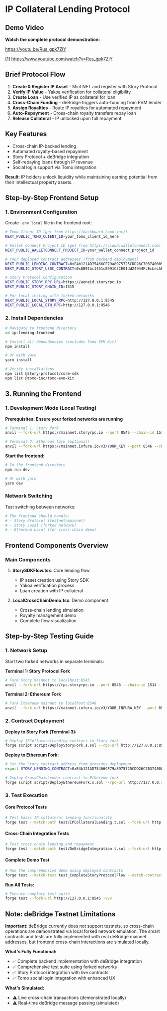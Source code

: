 # IP Collateral Lending Protocol

## Demo Video

**Watch the complete protocol demonstration:**

https://youtu.be/Rus_gpk7ZlY

[1] https://www.youtube.com/watch?v=Rus_gpk7ZlY

## Brief Protocol Flow

1. **Create & Register IP Asset** - Mint NFT and register with Story Protocol
2. **Verify IP Value** - Yakoa verification for collateral eligibility  
3. **Create Loan** - Use verified IP as collateral for loan
4. **Cross-Chain Funding** - deBridge triggers auto-funding from EVM lender
5. **Assign Royalties** - Route IP royalties for automated repayment
6. **Auto-Repayment** - Cross-chain royalty transfers repay loan
7. **Release Collateral** - IP unlocked upon full repayment

## Key Features
- Cross-chain IP-backed lending
- Automated royalty-based repayment  
- Story Protocol + deBridge integration
- Self-repaying loans through IP revenue
- Social login support via Tomo integration

**Result**: IP holders unlock liquidity while maintaining earning potential from their intellectual property assets.

## Step-by-Step Frontend Setup

### 1. Environment Configuration

Create `.env.local` file in the frontend root:
```bash
# Tomo Client ID (get from https://dashboard.tomo.inc/)
NEXT_PUBLIC_TOMO_CLIENT_ID=your_tomo_client_id_here

# Wallet Connect Project ID (get from https://cloud.walletconnect.com)
NEXT_PUBLIC_WALLETCONNECT_PROJECT_ID=your_wallet_connect_project_id

# Your deployed contract addresses (from backend deployment)
NEXT_PUBLIC_LENDING_CONTRACT=0xE4b121AD75466CF79a8975725CDD26C703740005
NEXT_PUBLIC_STORY_USDC_CONTRACT=0x8B91bc1451cE991C3CE01dd24944FcEcbecAEE36

# Story Protocol Configuration
NEXT_PUBLIC_STORY_RPC_URL=https://aeneid.storyrpc.io
NEXT_PUBLIC_STORY_CHAIN_ID=1315

# For local testing with forked networks
NEXT_PUBLIC_LOCAL_STORY_RPC=http://127.0.0.1:8545
NEXT_PUBLIC_LOCAL_ETH_RPC=http://127.0.0.1:8546
```

### 2. Install Dependencies

```bash
# Navigate to frontend directory
cd ip-lending-frontend

# Install all dependencies (includes Tomo EVM Kit)
npm install

# Or with yarn
yarn install

# Verify installations
npm list @story-protocol/core-sdk
npm list @tomo-inc/tomo-evm-kit
```

## 3. Running the Frontend

### 1. Development Mode (Local Testing)

**Prerequisites: Ensure your forked networks are running**
```bash
# Terminal 1: Story fork
anvil --fork-url https://mainnet.storyrpc.io --port 8545 --chain-id 1514 --balance 1000

# Terminal 2: Ethereum fork (optional)
anvil --fork-url https://mainnet.infura.io/v3/YOUR_KEY --port 8546 --chain-id 1 --balance 1000
```

**Start the frontend:**
```bash
# In the frontend directory
npm run dev

# Or with yarn
yarn dev
```

### Network Switching

Test switching between networks:
```bash
# The frontend should handle:
# - Story Protocol (testnet/mainnet)
# - Story Local (forked network)
# - Ethereum Local (for cross-chain demo)
```

## Frontend Components Overview

### Main Components

1. **StorySDKFlow.tsx**: Core lending flow
   - IP asset creation using Story SDK
   - Yakoa verification process
   - Loan creation with IP collateral

2. **LocalCrossChainDemo.tsx**: Demo component
   - Cross-chain lending simulation
   - Royalty management demo
   - Complete flow visualization


## Step-by-Step Testing Guide

### 1. Network Setup

Start two forked networks in separate terminals:

**Terminal 1: Story Protocol Fork**
```bash
# Fork Story mainnet to localhost:8545
anvil --fork-url https://rpc.storyrpc.io --port 8545 --chain-id 1514 --balance 1000 --accounts 10
```

**Terminal 2: Ethereum Fork**
```bash
# Fork Ethereum mainnet to localhost:8546
anvil --fork-url https://mainnet.infura.io/v3/YOUR_INFURA_KEY --port 8546 --chain-id 1 --balance 1000 --accounts 10
```

### 2. Contract Deployment

**Deploy to Story Fork (Terminal 3):**
```bash
# Deploy IPCollateralLending contract to Story fork
forge script script/DeployStoryFork.s.sol --rpc-url http://127.0.0.1:8545 --broadcast -vvv
```

**Deploy to Ethereum Fork:**
```bash
# Set the Story contract address from previous deployment
export STORY_LENDING_CONTRACT=0xE4b121AD75466CF79a8975725CDD26C703740005

# Deploy CrossChainLender contract to Ethereum fork
forge script script/DeployEthereumFork.s.sol --rpc-url http://127.0.0.1:8546 --broadcast -vvv
```

### 3. Test Execution

#### Core Protocol Tests
```bash
# Test basic IP collateral lending functionality
forge test --match-path test/IPCollateralLending.t.sol --fork-url http://127.0.0.1:8545 -vvv
```

#### Cross-Chain Integration Tests
```bash
# Test cross-chain lending and repayment
forge test --match-path test/DeBridgeIntegration.t.sol --fork-url http://127.0.0.1:8545 -vvv
```

#### Complete Demo Test
```bash
# Run the comprehensive demo using deployed contracts
forge test --match-test test_CompleteStoryProtocolFlow --match-contract LocalAnvilDemo --rpc-url http://127.0.0.1:8545 -vvv
```

**Run All Tests:**
```bash
# Execute complete test suite
forge test --fork-url http://127.0.0.1:8545 -vvv
```

## Note: deBridge Testnet Limitations

**Important**: deBridge currently does not support testnets, so cross-chain operations are demonstrated via local forked network emulation. The smart contracts and tests are fully implemented with real deBridge mainnet addresses, but frontend cross-chain interactions are simulated locally.

**What's Fully Functional:**
- ✅ Complete backend implementation with deBridge integration
- ✅ Comprehensive test suite using forked networks
- ✅ Story Protocol integration with live contracts
- ✅ Tomo social login integration with enhanced UX

**What's Simulated:**
- ⚠️ Live cross-chain transactions (demonstrated locally)
- ⚠️ Real-time deBridge message passing (simulated)



